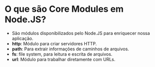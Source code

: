 # O que são Core Modules em Node.JS?

- São módulos disponibilizados pelo Node.JS para enriquecer nossa aplicação.
- **http**: Módulo para criar servidores HTTP.
- **path**: Para extrair informações de caminhos de arquivos.
- **fs**: file system, para leitura e escrita de arquivos.
- **url**: Módulo para trabalhar diretamente com URLs.